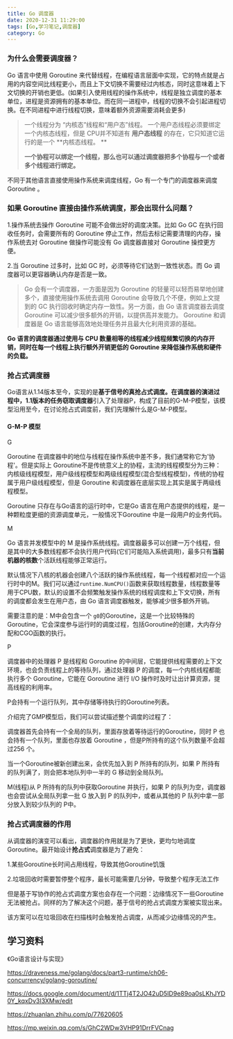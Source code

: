 ```yaml
---
title: Go 调度器
date: 2020-12-31 11:29:00
tags: [Go,学习笔记,调度器]
category: Go
---
```




### 为什么会需要调度器？

Go 语言中使用 Goroutine 来代替线程，在编程语言层面中实现，它的特点就是占用的内容空间比线程更小，而且上下文切换不需要经过内核态，同时这意味着上下文切换的开销也更低。(如果引入使用线程的操作系统中，线程是独立调度的基本单位，进程是资源拥有的基本单位。而在同一进程中，线程的切换不会引起进程切换。在不同进程中进行线程切换，意味着额外资源需要消耗会更多)

> 一个线程分为 “内核态”线程和“用户态”线程。 一个用户态线程必须要绑定一个内核态线程，但是 CPU并不知道有 **用户态线程** 的存在，它只知道它运行的是一个 **内核态线程。
> **
>
> **一个协程可以绑定一个线程，那么也可以通过调度器把多个协程与一个或者多个线程进行绑定。**



不同于其他语言直接使用操作系统来调度线程，Go 有一个专门的调度器来调度 Goroutine 。



### 如果 Goroutine 直接由操作系统调度，那会出现什么问题？

1.操作系统去操作 Goroutine 可能不会做出好的调度决策。比如 Go GC 在执行回收任务时，会需要所有的 Goroutine 停止工作，然后去标记需要清理的内存，操作系统去对 Goroutine 做操作可能没有 Go 调度器直接对 Goroutine 操控更方便。

2.当 Goroutine 过多时，比如 GC 时，必须等待它们达到一致性状态。而 Go 调度器可以更容器确认内存是否是一致。

> Go 会有一个调度器，一方面是因为 Goroutine 的轻量可以轻而易举地创建多个，直接使用操作系统去调用 Goroutine 会导致几个不便，例如上文提到的 GC 执行回收时确定内存一致性。另一方面，由 Go 语言调度器去调度 Goroutine 可以减少很多额外的开销，以提供高并发能力。 Goroutine 和调度器是 Go 语言能够高效地处理任务并且最大化利用资源的基础。

**Go 语言的调度器通过使用与 CPU 数量相等的线程减少线程频繁切换的内存开销，同时在每一个线程上执行额外开销更低的 Goroutine 来降低操作系统和硬件的负载。**



### 抢占式调度器

Go语言从1.14版本至今，实现的是**基于信号的真抢占式调度。**在调度器的演进过程中，1.1版本的**任务窃取调度器**引入了处理器P，构成了目前的G-M-P模型，该模型沿用至今，在讨论抢占式调度前，我们先理解什么是G-M-P模型。

#### **G-M-P 模型**

G

Goroutine 在调度器中的地位与线程在操作系统中差不多，我们通常称它为'协程'。但是实际上 Goroutine不是传统意义上的协程，主流的线程模型分为三种：内核级线程模型，用户级线程模型和两级线程模型(混合型线程模型)，传统的协程属于用户级线程模型，但是 Goroutine 和调度器在底层实现上其实是属于两级线程模型。

Goroutine 只存在与Go语言的运行时中，它是Go 语言在用户态提供的线程，是一种颗粒度更细的资源调度单元，一般情况下Goroutine 中是一段用户的业务代码。



M

Go 语言并发模型中的 M 是操作系统线程。调度器最多可以创建一万个线程，但是其中的大多数线程都不会执行用户代码(它们可能陷入系统调用)，最多只有**当前机器的核数**个活跃线程能够正常运行。

默认情况下八核的机器会创建八个活跃的操作系统线程，每一个线程都对应一个运行时中的M。我们可以通过`runtime.NumCPU()`函数来获取线程数量，线程数量等用于CPU数，默认的设置不会频繁触发操作系统的线程调度和上下文切换，所有的调度都会发生在用户态，由 Go 语言调度器触发，能够减少很多额外开销。

需要注意的是：M中会包含一个 `g0`的Goroutine，这是一个比较特殊的Goroutine，它会深度参与运行时的调度过程，包括Goroutine的创建，大内存分配和CGO函数的执行。



P

调度器中的处理器 P 是线程和 Goroutine 的中间层，它能提供线程需要的上下文环境，也会负责线程上的等待队列，通过处理器 P 的调度，每一个内核线程都能执行多个 Goroutine，它能在 Goroutine 进行 I/O 操作时及时让出计算资源，提高线程的利用率。

P会持有一个运行队列，其中存储等待执行的Goroutine列表。



介绍完了GMP模型后，我们可以尝试描述整个调度的过程了：

调度器首先会持有一个全局的队列，里面存放着等待运行的Goroutine，同时 P 也会持有一个队列，里面也存放着 Goroutine ，但是P所持有的这个队列数量不会超过256 个。

当一个Goroutine被新创建出来，会优先加入到 P 所持有的队列，如果 P 所持有的队列满了，则会把本地队列中一半的 G 移动到全局队列。

M(线程)从 P 所持有的队列中获取Goroutine 并执行，如果 P 的队列为空，调度器也会尝试从全局队列拿一批 G 放入到 P 的队列中，或者从其他的 P 队列中拿一部分放入到较少队列的 P中。





### 抢占式调度器的作用

从调度器的演变可以看出，调度器的作用就是为了更快，更均匀地调度Goroutine。最开始设计**抢占式**调度器是为了避免：

1.某些Goroutine长时间占用线程，导致其他Goroutine饥饿

2.垃圾回收时需要暂停整个程序，最长可能需要几分钟，导致整个程序无法工作

但是基于写协作的抢占式调度方案也会存在一个问题：边缘情况下一些Goroutine无法被抢占。同样的为了解决这个问题，基于信号的抢占式调度方案被实现出来。

该方案可以在垃圾回收在扫描栈时会触发抢占调度，从而减少边缘情况的产生。













## 学习资料

《Go语言设计与实现》

https://draveness.me/golang/docs/part3-runtime/ch06-concurrency/golang-goroutine/

https://docs.google.com/document/d/1TTj4T2JO42uD5ID9e89oa0sLKhJYD0Y_kqxDv3I3XMw/edit

https://zhuanlan.zhihu.com/p/77620605

https://mp.weixin.qq.com/s/GhC2WDw3VHP91DrrFVCnag